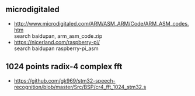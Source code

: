 ## microdigitaled  
* http://www.microdigitaled.com/ARM/ASM_ARM/Code/ARM_ASM_codes.htm  
search baidupan, arm_asm_code.zip  
* https://nicerland.com/raspberry-pi/  
search baidupan raspberry-pi_asm  

## 1024 points radix-4 complex fft  
* https://github.com/gk969/stm32-speech-recognition/blob/master/Src/BSP/cr4_fft_1024_stm32.s  

